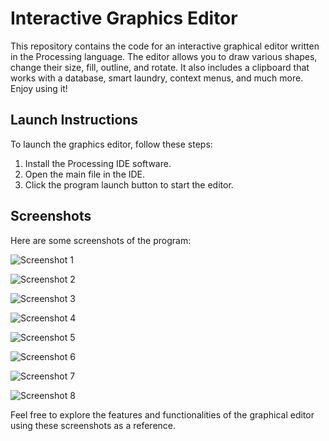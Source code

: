 # Interactive Graphics Editor

This repository contains the code for an interactive graphical editor written in the Processing language. The editor allows you to draw various shapes, change their size, fill, outline, and rotate. It also includes a clipboard that works with a database, smart laundry, context menus, and much more. Enjoy using it!

## Launch Instructions

To launch the graphics editor, follow these steps:

1. Install the Processing IDE software.
2. Open the main file in the IDE.
3. Click the program launch button to start the editor.

## Screenshots

Here are some screenshots of the program:

![Screenshot 1](https://github.com/TsNikolay/InteractiveGraphicsEditor/assets/90026719/798d5df2-0754-42cf-8572-264977ce7312)

![Screenshot 2](https://github.com/TsNikolay/InteractiveGraphicsEditor/assets/90026719/60efc6f0-d76d-466c-8442-9f8d45d3a947)

![Screenshot 3](https://github.com/TsNikolay/InteractiveGraphicsEditor/assets/90026719/4d7659da-cef0-4261-b4a8-2b9731b84a64)

![Screenshot 4](https://github.com/TsNikolay/InteractiveGraphicsEditor/assets/90026719/068e18ff-6035-4885-be8e-e975c88b4adf)

![Screenshot 5](https://github.com/TsNikolay/InteractiveGraphicsEditor/assets/90026719/28d73935-767d-445b-9e5a-75a1e8d1614b)

![Screenshot 6](https://github.com/TsNikolay/InteractiveGraphicsEditor/assets/90026719/a87a81ab-f76a-4518-aa7c-7231792fad73)

![Screenshot 7](https://github.com/TsNikolay/InteractiveGraphicsEditor/assets/90026719/69cc486c-8769-4c52-a539-9d1ed34a6760)

![Screenshot 8](https://github.com/TsNikolay/InteractiveGraphicsEditor/assets/90026719/a692048f-7608-4422-8f10-6ce40614ea2d)

Feel free to explore the features and functionalities of the graphical editor using these screenshots as a reference.
